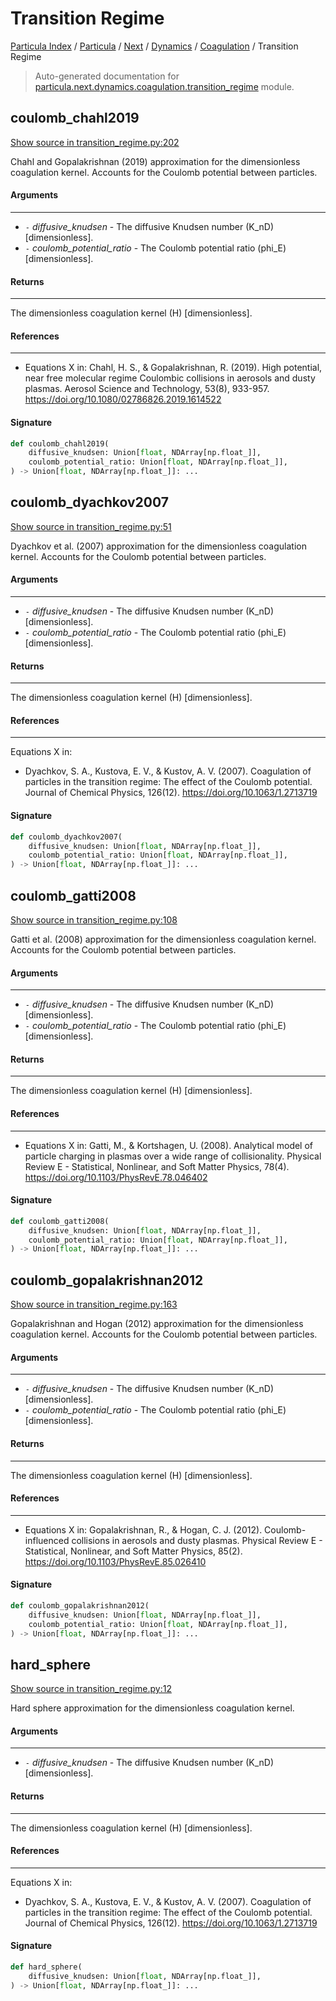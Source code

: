 # Transition Regime

[Particula Index](../../../../README.md#particula-index) / [Particula](../../../index.md#particula) / [Next](../../index.md#next) / [Dynamics](../index.md#dynamics) / [Coagulation](./index.md#coagulation) / Transition Regime

> Auto-generated documentation for [particula.next.dynamics.coagulation.transition_regime](../../../../../../particula/next/dynamics/coagulation/transition_regime.py) module.

## coulomb_chahl2019

[Show source in transition_regime.py:202](../../../../../../particula/next/dynamics/coagulation/transition_regime.py#L202)

 Chahl and Gopalakrishnan (2019) approximation for the dimensionless
coagulation kernel. Accounts for the Coulomb potential between particles.

#### Arguments

-----
- `-` *diffusive_knudsen* - The diffusive Knudsen number (K_nD) [dimensionless].
- `-` *coulomb_potential_ratio* - The Coulomb potential ratio (phi_E)
[dimensionless].

#### Returns

--------
The dimensionless coagulation kernel (H) [dimensionless].

#### References

-----------
- Equations X in:
Chahl, H. S., & Gopalakrishnan, R. (2019). High potential, near free
molecular regime Coulombic collisions in aerosols and dusty plasmas.
Aerosol Science and Technology, 53(8), 933-957.
https://doi.org/10.1080/02786826.2019.1614522

#### Signature

```python
def coulomb_chahl2019(
    diffusive_knudsen: Union[float, NDArray[np.float_]],
    coulomb_potential_ratio: Union[float, NDArray[np.float_]],
) -> Union[float, NDArray[np.float_]]: ...
```



## coulomb_dyachkov2007

[Show source in transition_regime.py:51](../../../../../../particula/next/dynamics/coagulation/transition_regime.py#L51)

 Dyachkov et al. (2007) approximation for the dimensionless coagulation
kernel. Accounts for the Coulomb potential between particles.

#### Arguments

-----
- `-` *diffusive_knudsen* - The diffusive Knudsen number (K_nD) [dimensionless].
- `-` *coulomb_potential_ratio* - The Coulomb potential ratio (phi_E)
[dimensionless].

#### Returns

--------
The dimensionless coagulation kernel (H) [dimensionless].

#### References

-----------
Equations X in:
- Dyachkov, S. A., Kustova, E. V., & Kustov, A. V. (2007). Coagulation of
particles in the transition regime: The effect of the Coulomb potential.
Journal of Chemical Physics, 126(12).
https://doi.org/10.1063/1.2713719

#### Signature

```python
def coulomb_dyachkov2007(
    diffusive_knudsen: Union[float, NDArray[np.float_]],
    coulomb_potential_ratio: Union[float, NDArray[np.float_]],
) -> Union[float, NDArray[np.float_]]: ...
```



## coulomb_gatti2008

[Show source in transition_regime.py:108](../../../../../../particula/next/dynamics/coagulation/transition_regime.py#L108)

 Gatti et al. (2008) approximation for the dimensionless coagulation
kernel. Accounts for the Coulomb potential between particles.

#### Arguments

-----
- `-` *diffusive_knudsen* - The diffusive Knudsen number (K_nD) [dimensionless].
- `-` *coulomb_potential_ratio* - The Coulomb potential ratio (phi_E)
[dimensionless].

#### Returns

--------
The dimensionless coagulation kernel (H) [dimensionless].

#### References

-----------
- Equations X in:
Gatti, M., & Kortshagen, U. (2008). Analytical model of particle
charging in plasmas over a wide range of collisionality. Physical Review
E - Statistical, Nonlinear, and Soft Matter Physics, 78(4).
https://doi.org/10.1103/PhysRevE.78.046402

#### Signature

```python
def coulomb_gatti2008(
    diffusive_knudsen: Union[float, NDArray[np.float_]],
    coulomb_potential_ratio: Union[float, NDArray[np.float_]],
) -> Union[float, NDArray[np.float_]]: ...
```



## coulomb_gopalakrishnan2012

[Show source in transition_regime.py:163](../../../../../../particula/next/dynamics/coagulation/transition_regime.py#L163)

 Gopalakrishnan and Hogan (2012) approximation for the dimensionless
coagulation kernel. Accounts for the Coulomb potential between particles.

#### Arguments

-----
- `-` *diffusive_knudsen* - The diffusive Knudsen number (K_nD) [dimensionless].
- `-` *coulomb_potential_ratio* - The Coulomb potential ratio (phi_E)
[dimensionless].

#### Returns

--------
The dimensionless coagulation kernel (H) [dimensionless].

#### References

-----------
- Equations X in:
Gopalakrishnan, R., & Hogan, C. J. (2012). Coulomb-influenced collisions
in aerosols and dusty plasmas. Physical Review E - Statistical, Nonlinear,
and Soft Matter Physics, 85(2).
https://doi.org/10.1103/PhysRevE.85.026410

#### Signature

```python
def coulomb_gopalakrishnan2012(
    diffusive_knudsen: Union[float, NDArray[np.float_]],
    coulomb_potential_ratio: Union[float, NDArray[np.float_]],
) -> Union[float, NDArray[np.float_]]: ...
```



## hard_sphere

[Show source in transition_regime.py:12](../../../../../../particula/next/dynamics/coagulation/transition_regime.py#L12)

Hard sphere approximation for the dimensionless coagulation kernel.

#### Arguments

-----
- `-` *diffusive_knudsen* - The diffusive Knudsen number (K_nD) [dimensionless].

#### Returns

--------
The dimensionless coagulation kernel (H) [dimensionless].

#### References

-----------
Equations X in:
- Dyachkov, S. A., Kustova, E. V., & Kustov, A. V. (2007). Coagulation of
particles in the transition regime: The effect of the Coulomb potential.
Journal of Chemical Physics, 126(12).
https://doi.org/10.1063/1.2713719

#### Signature

```python
def hard_sphere(
    diffusive_knudsen: Union[float, NDArray[np.float_]],
) -> Union[float, NDArray[np.float_]]: ...
```
